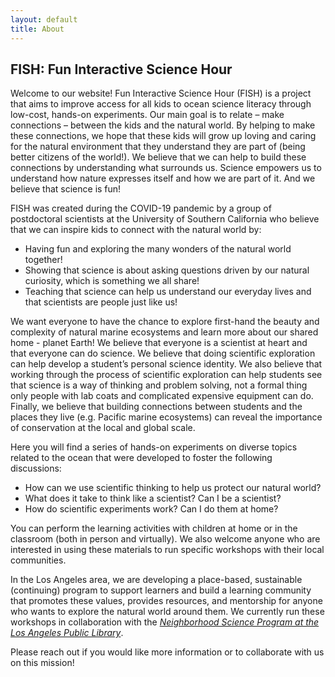 ```yaml
---
layout: default
title: About
---
```


## FISH: Fun Interactive Science Hour

Welcome to our website! Fun Interactive Science Hour (FISH) is a project that aims to improve access for all kids to ocean science literacy through low-cost, hands-on experiments. Our main goal is to relate – make connections – between the kids and the natural world. By helping to make these connections, we hope that these kids will grow up loving and caring for the natural environment that they understand they are part of (being better citizens of the world!). We believe that we can help to build these connections by understanding what surrounds us. Science empowers us to understand how nature expresses itself and how we are part of it. And we believe that science is fun! 

FISH was created during the COVID-19 pandemic by a group of postdoctoral scientists at the University of Southern California who believe that we can inspire kids to connect with the natural world by:
- Having fun and exploring the many wonders of the natural world together! 	
- Showing that science is about asking questions driven by our natural curiosity, which is something we all share!
- Teaching that science can help us understand our everyday lives and that scientists are	people just like us!

We want everyone to have the chance to explore first-hand the beauty and complexity of natural marine ecosystems and learn more about our shared home - planet Earth! We believe that everyone is a scientist at heart and that everyone can do science. We believe that doing scientific exploration can help develop a student’s personal science identity. We also believe that working through the process of scientific exploration can help students see that science is a way of thinking and problem solving, not a formal thing only people with lab coats and complicated expensive equipment can do.  Finally, we believe that building connections between students and the places they live (e.g. Pacific marine ecosystems) can reveal the importance of conservation at the local and global scale.

Here you will find a series of hands-on experiments on diverse topics related to the ocean that were developed to foster the following discussions:
- How can we use scientific thinking to help us protect our natural world?
- What does it take to think like a scientist? Can I be a scientist?
- How do scientific experiments work? Can I do them at home?

You can perform the learning activities with children at home or in the classroom (both in person and virtually). We also welcome anyone who are interested in using these materials to run specific workshops with their local communities.

In the Los Angeles area, we are developing a place-based, sustainable (continuing) program to support learners and build a learning community that promotes these values,  provides resources, and mentorship for anyone who wants to explore the natural world around them. We currently run these workshops in collaboration with the [*Neighborhood Science Program at the Los Angeles Public Library*](https://www.lapl.org/neisci).

Please reach out if you would like more information or to collaborate with us on this mission!
